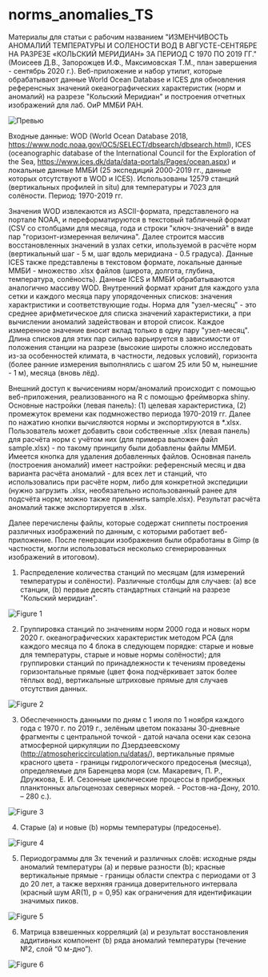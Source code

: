 # norms_anomalies_TS

Материалы для статьи с рабочим названием "ИЗМЕНЧИВОСТЬ АНОМАЛИЙ ТЕМПЕРАТУРЫ И СОЛЕНОСТИ ВОД В АВГУСТЕ-СЕНТЯБРЕ НА РАЗРЕЗЕ «КОЛЬСКИЙ МЕРИДИАН» ЗА ПЕРИОД С 1970 ПО 2019 ГГ." (Моисеев Д.В., Запорожцев И.Ф., Максимовская Т.М., план завершения - сентябрь 2020 г.). Веб-приложение и набор утилит, которые обрабатывают данные World Ocean Database и ICES для обновления референсных значений океанографических характеристик (норм и аномалий) на разрезе "Кольский Меридиан" и построения отчетных изображений для лаб. ОиР ММБИ РАН. 

![Превью](https://github.com/ZifRD/norms_anomalies_TS/blob/master/pics/Area.png)

Входные данные: WOD (World Ocean Database 2018, https://www.nodc.noaa.gov/OC5/SELECT/dbsearch/dbsearch.html), ICES (oceanographic database of the International Council for the Exploration of the Sea, https://www.ices.dk/data/data-portals/Pages/ocean.aspx) и локальные данные ММБИ (25 экспедиций 2000-2019 гг., данные которых отсутствуют в WOD и ICES). Использованы 12579 станций (вертикальных профилей in situ) для температуры и 7023 для солёности. Период: 1970-2019 гг.

Значения WOD извлекаются из ASCII-формата, представленого на портале NOAA, и переформатируются в текстовый табличный формат (CSV со столбцами для месяца, года и строки "ключ-значений" в виде пар "горизонт-измеренная величина". Далее строится массив восстановленных значений в узлах сетки, ипользуемой в расчёте норм (вертикальный шаг - 5 м, шаг вдоль меридиана - 0.5 градуса). Данные ICES также представлены в текстовом формате, локальные данные ММБИ - множество .xlsx файлов (широта, долгота, глубина, температура, солёность). Данные ICES и ММБИ обрабатываются аналогично массиву WOD. Внутренний формат хранит для каждого узла сетки и каждого месяца пару упорядоченных списков: значения характристики и соответствующие годы. Норма для "узел-месяц" - это среднее арифметическое для списка значений характеристики, а при вычислении аномалий задействован и второй список. Каждое измеренное значение вносит вклад только в одну пару "узел-месяц". Длина списков для этих пар сильно варьируется в зависимости от положения станции на разрезе (высокие широты сложно исследовать из-за особенностей климата, в частности, ледовых условий), горизонта (более ранние измерения выполнялись с шагом 25 или 50 м, нынешние - 1 м), месяца (вновь лёд).

Внешний доступ к вычисениям норм/аномалий происходит с помощью веб-приложения, реализованного на R с помощью фреймворка shiny. Основные настройки (левая панель): (1) целевая характеристика, (2) промежуток времени как подмножество периода 1970-2019 гг. Далее по нажатию кнопки вычисляются нормы и экспортируются в *.xlsx. Пользователь может добавить свои собственные .xlsx (левая панель) для расчёта норм с учётом них (для примера выложен файл sample.xlsx) - по такому принципу были добавлены файлы ММБИ. Имеется кнопка для удаления добавленных файлов. Основная панель (построения аномалий) имеет настройки: референсный месяц и два варианта расчёта аномалий - для всех лет и станций, что использовались при расчёте норм, либо для конкретной экспедиции (нужно загрузить .xlsx, необязательно использованный ранее для подсчёта норм; можно также применить sample.xlsx). Результат расчёта аномалий также экспортируется в .xlsx.

Далее перечислены файлы, которые содержат сниппеты построения различных изображений по данным, с которыми работает веб-приложение. После генерации изображения были обработаны в Gimp (в частности, могли использоваться несколько сгенерированных изображений в итоговом). 

1. Распределение количества станций по месяцам (для измерений температуры и солёности). Различные столбцы для случаев: (a) все станции, (b) первые десять стандартных станций на разрезе "Кольский меридиан".

![Figure 1](https://github.com/ZifRD/norms_anomalies_TS/blob/master/pics/Figure%201.PNG)

2. Группировка станций по значениям норм 2000 года и новых норм 2020 г. океанографических характеристик методом PCA (для каждого месяца по 4 блока в следующем порядке: старые и новые для температуры, старые и новые нормы солёности); для группировки станций по принадлежности к течениям проведены горизонтальные прямые (цвет фона подчёркивает заток более тёплых вод), вертикальные штриховые прямые для случаев отсутствия данных.

![Figure 2](https://github.com/ZifRD/norms_anomalies_TS/blob/master/pics/Figure%202.PNG)

3. Обеспеченность данными по дням с 1 июля по 1 ноября каждого года с 1970 г. по 2019 г., зелёным цветом показаны 30-дневные фрагменты с центральной точкой - датой начала осени как сезона атмосферной циркуляции по Дзердзеевскому (http://atmosphericcirculation.ru/datas/), вертикальные прямые красного цвета - границы гидрологического предосенья (месяца), определяемые для Баренцева моря (см. Макаревич, П. Р., Дружкова, Е. И. Сезонные циклические процессы в прибрежных планктонных альгоценозах северных морей. - Ростов-на-Дону, 2010. – 280 с.).

![Figure 3](https://github.com/ZifRD/norms_anomalies_TS/blob/master/pics/Figure%203.PNG)

4. Старые (a) и новые (b) нормы температуры (предосенье). 

![Figure 4](https://github.com/ZifRD/norms_anomalies_TS/blob/master/pics/Figure%204.PNG)

5. Периодограммы для 3х течений и различных слоёв: исходные ряды аномалий температуры (a) и первые разности (b); красные вертикальные прямые - границы области спектра с периодами от 3 до 20 лет, а также верхняя граница доверительного интервала (красный шум AR(1), p = 0,95) как ограничения для идентификации значимых пиков.

![Figure 5](https://github.com/ZifRD/norms_anomalies_TS/blob/master/pics/Figure%205.PNG)

6. Матрица взвешенных корреляций (a) и результат восстановления аддитивных компонент (b) ряда аномалий температуры (течение №2, слой “0 м-дно”).

![Figure 6](https://github.com/ZifRD/norms_anomalies_TS/blob/master/pics/Figure%206.PNG)


